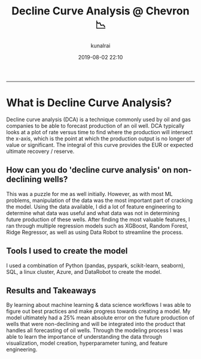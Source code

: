 ﻿---
title: "Decline Curve Analysis @ Chevron :chart_with_downwards_trend: "
layout: post
date: 2019-08-02 22:10
# tag: jekyll
# image:
headerImage: true
projects: true
hidden: true # don't count this post in blog pagination
description: "Using ML and feature engineering to produce predictions for seemingly random events"
category: project
author: kunalrai
externalLink: false
---


---



# What is Decline Curve Analysis?
Decline curve analysis (DCA) is a technique commonly used by oil and gas companies to be able to forecast production of an oil well. DCA typically looks at a plot of rate versus time to find where the production will intersect the x-axis, which is the point at which the production output is no longer of value or significant. The integral of this curve provides the EUR or expected ultimate recovery / reserve.
## How can you do 'decline curve analysis' on non-declining wells?
This was a puzzle for me as well initially. However, as with most ML problems, manipulation of the data was the most important part of cracking the model. Using the data available, I did a lot of feature engineering to determine what data was useful and what data was not in determining future production of these wells. After finding the most valuable features, I ran through multiple regression models such as XGBoost, Random Forest, Ridge Regressor, as well as using Data Robot to streamline the process.
## Tools I used to create the model
I used a combination of Python (pandas, pyspark, scikit-learn, seaborn), SQL, a linux cluster, Azure, and DataRobot to create the model.
## Results and Takeaways
By learning about machine learning & data science workflows I was able to figure out best practices and make progress towards creating a model. My model ultimately had a 25% mean absolute error on the future production of wells that were non-declining and will be integrated into the product that handles all forecasting of oil wells. Through the modeling process I was able to learn the importance of understanding the data through visualization, model creation, hyperparameter tuning, and feature engineering.
